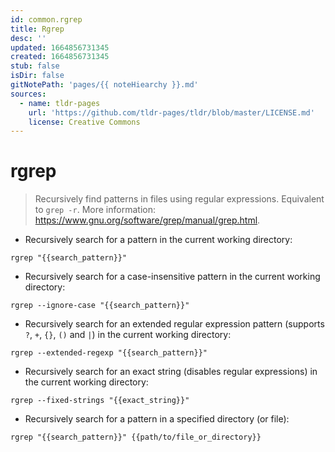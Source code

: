 ```yaml
---
id: common.rgrep
title: Rgrep
desc: ''
updated: 1664856731345
created: 1664856731345
stub: false
isDir: false
gitNotePath: 'pages/{{ noteHiearchy }}.md'
sources:
  - name: tldr-pages
    url: 'https://github.com/tldr-pages/tldr/blob/master/LICENSE.md'
    license: Creative Commons
---
```

# rgrep

> Recursively find patterns in files using regular expressions.
> Equivalent to `grep -r`.
> More information: <https://www.gnu.org/software/grep/manual/grep.html>.

- Recursively search for a pattern in the current working directory:

`rgrep "{{search_pattern}}"`

- Recursively search for a case-insensitive pattern in the current working directory:

`rgrep --ignore-case "{{search_pattern}}"`

- Recursively search for an extended regular expression pattern (supports `?`, `+`, `{}`, `()` and `|`) in the current working directory:

`rgrep --extended-regexp "{{search_pattern}}"`

- Recursively search for an exact string (disables regular expressions) in the current working directory:

`rgrep --fixed-strings "{{exact_string}}"`

- Recursively search for a pattern in a specified directory (or file):

`rgrep "{{search_pattern}}" {{path/to/file_or_directory}}`

